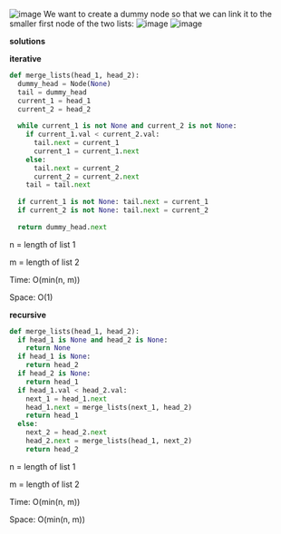 ![image](https://user-images.githubusercontent.com/12803690/231335401-d3240637-ac1b-4a9e-9fd8-f877eb29cd31.png)
We want to create a dummy node so that we can link it to the smaller first node of the two lists:
![image](https://user-images.githubusercontent.com/12803690/231335478-fa63b6c0-bc6e-4731-879c-ebd3cef93894.png)
![image](https://user-images.githubusercontent.com/12803690/231335543-4fcfcdb2-586b-40b3-a716-2bf6c3213a0c.png)

**solutions**

**iterative**
```python
def merge_lists(head_1, head_2):
  dummy_head = Node(None)
  tail = dummy_head
  current_1 = head_1
  current_2 = head_2
  
  while current_1 is not None and current_2 is not None:
    if current_1.val < current_2.val:
      tail.next = current_1
      current_1 = current_1.next
    else:
      tail.next = current_2
      current_2 = current_2.next
    tail = tail.next
  
  if current_1 is not None: tail.next = current_1
  if current_2 is not None: tail.next = current_2
    
  return dummy_head.next
```

n = length of list 1

m = length of list 2

Time: O(min(n, m))

Space: O(1)

**recursive**

```python
def merge_lists(head_1, head_2):
  if head_1 is None and head_2 is None:
    return None
  if head_1 is None:
    return head_2
  if head_2 is None:
    return head_1
  if head_1.val < head_2.val:
    next_1 = head_1.next
    head_1.next = merge_lists(next_1, head_2)
    return head_1
  else:
    next_2 = head_2.next
    head_2.next = merge_lists(head_1, next_2)
    return head_2
```

n = length of list 1

m = length of list 2

Time: O(min(n, m))

Space: O(min(n, m))
